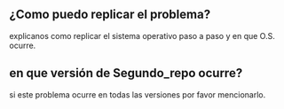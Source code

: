 ## ¿Como puedo replicar el problema?
explicanos como replicar el sistema operativo paso a paso y en que O.S. ocurre.
## en que versión de Segundo_repo ocurre?
si este problema ocurre en todas las versiones por favor mencionarlo.
